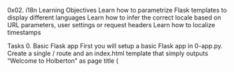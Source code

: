 0x02. i18n
Learning Objectives
Learn how to parametrize Flask templates to display different languages
Learn how to infer the correct locale based on URL parameters, user settings or request headers
Learn how to localize timestamps

Tasks
0. Basic Flask app
First you will setup a basic Flask app in 0-app.py. Create a single / route and an index.html template that simply outputs “Welcome to Holberton” as page title (<title>) and “Hello world” as header (<h1>)

1. Basic Babel setup
Install the Babel Flask extension:

$ pip3 install flask_babel==2.0.0
Then instantiate the Babel object in your app. Store it in a module-level variable named babel.

In order to configure available languages in our app, you will create a Config class that has a LANGUAGES class attribute equal to ["en", "fr"].

Use Config to set Babel’s default locale ("en") and timezone ("UTC").

Use that class as config for your Flask app.

